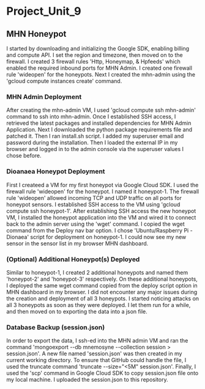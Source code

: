 # Project_Unit_9

## MHN Honeypot
I started by downloading and initializing the Google SDK, enabling billing and compute API. I set the region and timezone, then moved on to the firewall. I created 3 firewall rules 'Http, Honeymap, & Hpfeeds' which enabled the required inbound ports for MHN Admin. I created one firewall rule 'wideopen' for the honeypots. Next I created the mhn-admin using the 'gcloud compute instances create' command. 

### MHN Admin Deployment
After creating the mhn-admin VM, I used 'gcloud compute ssh mhn-admin' command to ssh into mhn-admin. Once I established SSH access, I retrieved the latest packages and installed dependencies for MHN Admin Application. Next I downloaded the python package requirements file and patched it. Then I ran install.sh script. I added my superuser email and password during the installation. Then I loaded the external IP in my browser and logged in to the admin console via the superuser values I chose before. 

### Dioanaea Honeypot Deployment
First I createed a VM for my first honeypot via Google Cloud SDK. I used the firewall rule 'wideopen' for the honeypot. I named it honeypot-1. The firewall rule 'wideopen' allowed incoming TCP and UDP traffic on all ports for honeypot sensors. I established SSH access to the VM using 'gcloud compute ssh honeypot-1'. After establishing SSH access the new honeypot VM, I installed the honeypot application into the VM and wired it to connect back to the admin server using the 'wget' command. I copied the wget command from the Deploy nav bar option. I chose 'Ubuntu/Raspberry Pi - Dionaea' script for deployment on honeypot-1. I could now see my new sensor in  the sensor list in my browser MHN dashboard.

### (Optional) Additional Honeypot(s) Deployed
Similar to honeypot-1, I created 2 additional honeypots and named them 'honeypot-2' and 'honeypot-3' respectively. On these additional honeypots, I deployed the same wget command copied from the deploy script option in MHN dashboard in my browser. I did not encounter any major issues during the creation and deployment of all 3 honeypots. I started noticing attacks on all 3 honeypots as soon as they were deployed. I let them run for a while, and then moved on to exporting the data into a json file.

### Database Backup (session.json)
In order to export the data, I ssh-ed into the MHN admin VM and ran the command 'mongoexport --db mnemosyne --collection session > session.json'. A new file named 'session.json' was then created in my current working directory. To ensure that GitHub could handle the file, I used the truncate command 'truncate --size="<5M" session.json'. Finally, I used the 'scp' command in Google Cloud SDK to copy session.json file onto my local machine. I uploaded the session.json to this repository.
